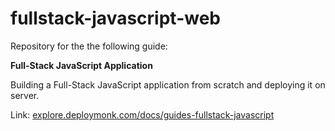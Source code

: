# fullstack-javascript-web

Repository for the the following guide:

**Full-Stack JavaScript Application**

Building a Full-Stack JavaScript application from scratch and deploying it on server.

Link: [explore.deploymonk.com/docs/guides-fullstack-javascript](https://explore.deploymonk.com/docs/guides-fullstack-javascript)
